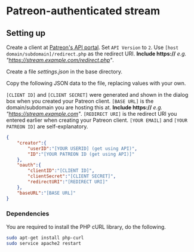 # Patreon-authenticated stream

## Setting up

Create a client at [Patreon's API portal](https://www.patreon.com/portal/registration/register-clients).
Set `API Version` to `2`.
Use `[host domain/subdomain]/redirect.php` as the redirect URI. **Include https://** 
_e.g. "https://stream.example.com/redirect.php"_.

Create a file *settings.json* in the base directory.

Copy the following JSON data to the file, replacing values with your own.

`[CLIENT ID]` and `[CLIENT SECRET]` were generated and shown in the dialog box when you created your Patreon client. 
`[BASE URL]` is the domain/subdomain you are hosting this at. **Include https://** 
_e.g. "https://stream.example.com"_.
`[REDIRECT URI]` is the redirect URI you entered earlier when creating your Patreon client.
`[YOUR EMAIL]` and `[YOUR PATREON ID]` are self-explanatory.

```JSON
{
    "creator":{
        "userID":"[YOUR USERID] (get using API)",
        "ID":"[YOUR PATREON ID (get using API)]"
    },
    "oauth":{
        "clientID":"[CLIENT ID]",
        "clientSecret":"[CLIENT SECRET]",
        "redirectURI":"[REDIRECT URI]"
    },
    "baseURL":"[BASE URL]"
}
```

### Dependencies

You are required to install the PHP cURL library, do the following.
```sh
sudo apt-get install php-curl
sudo service apache2 restart
```